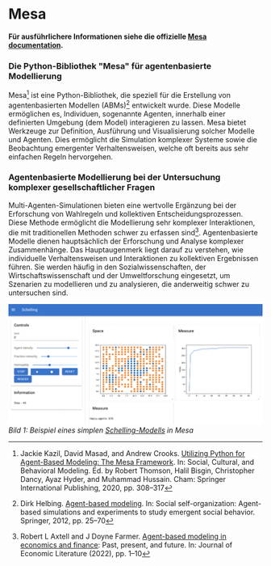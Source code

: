 # Mesa

**Für ausführlichere Informationen siehe die offizielle [Mesa documentation](https://mesa.readthedocs.io/en/stable/).**

### Die Python-Bibliothek "Mesa" für agentenbasierte Modellierung

Mesa[^1] ist eine Python-Bibliothek, die speziell für die Erstellung von agentenbasierten Modellen (ABMs)[^2] entwickelt wurde. 
Diese Modelle ermöglichen es, Individuen, sogenannte Agenten, innerhalb einer definierten Umgebung (dem Model) interagieren zu lassen. 
Mesa bietet Werkzeuge zur Definition, Ausführung und Visualisierung solcher Modelle und Agenten. 
Dies ermöglicht die Simulation komplexer Systeme sowie die Beobachtung emergenter Verhaltensweisen, 
welche oft bereits aus sehr einfachen Regeln hervorgehen.

### Agentenbasierte Modellierung bei der Untersuchung komplexer gesellschaftlicher Fragen

Multi-Agenten-Simulationen bieten eine wertvolle Ergänzung bei der Erforschung von Wahlregeln und kollektiven Entscheidungsprozessen. 
Diese Methode ermöglicht die Modellierung sehr komplexer Interaktionen, die mit traditionellen Methoden schwer zu erfassen sind[^3]. 
Agentenbasierte Modelle dienen hauptsächlich der Erforschung und Analyse komplexer Zusammenhänge. 
Das Hauptaugenmerk liegt darauf zu verstehen, wie individuelle Verhaltensweisen und Interaktionen zu kollektiven Ergebnissen führen. 
Sie werden häufig in den Sozialwissenschaften, der Wirtschaftswissenschaft und der Umweltforschung eingesetzt, 
um Szenarien zu modellieren und zu analysieren, die anderweitig schwer zu untersuchen sind.


![Simples Schelling-Modell in Mesa](..%2Fimages%2Fmesa_schelling_example.png)
*Bild 1: Beispiel eines simplen [Schelling-Modells](https://en.wikipedia.org/wiki/Schelling%27s_model_of_segregation) in Mesa*


[^1]: Jackie Kazil, David Masad, and Andrew Crooks. [Utilizing Python for Agent-Based Modeling: The Mesa Framework](https://link.springer.com/chapter/10.1007/978-3-030-61255-9_30). In: Social, Cultural, and Behavioral Modeling. Ed. by Robert Thomson, Halil Bisgin, Christopher Dancy, Ayaz Hyder, and Muhammad Hussain. Cham: Springer International Publishing, 2020, pp. 308–317
[^2]: Dirk Helbing. [Agent-based modeling](https://link.springer.com/chapter/10.1007/978-3-642-24004-1_2). In: Social self-organization: Agent-based simulations and experiments to study emergent social behavior. Springer, 2012, pp. 25–70
[^3]: Robert L Axtell and J Doyne Farmer. [Agent-based modeling in economics and finance](https://oms-inet.files.svdcdn.com/production/files/JEL-v2.0.pdf): Past, present, and future. In: Journal of Economic Literature (2022), pp. 1–10